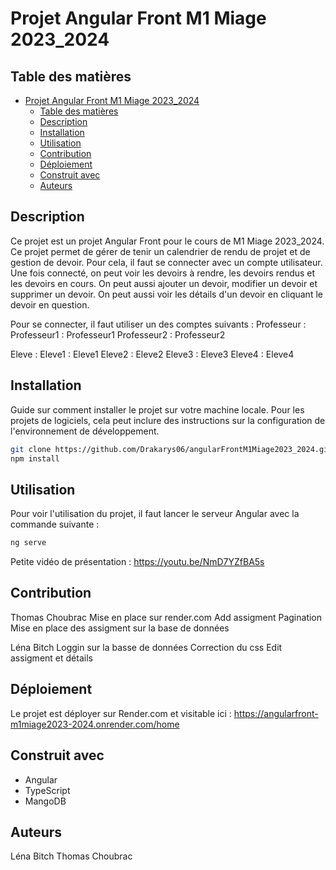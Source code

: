# Projet Angular Front M1 Miage 2023_2024


## Table des matières
- [Projet Angular Front M1 Miage 2023_2024](#projet-angular-front-m1-miage-2023_2024)
  - [Table des matières](#table-des-matières)
  - [Description](#description)
  - [Installation](#installation)
  - [Utilisation](#utilisation)
  - [Contribution](#contribution)
  - [Déploiement](#déploiement)
  - [Construit avec](#construit-avec)
  - [Auteurs](#auteurs)

## Description
Ce projet est un projet Angular Front pour le cours de M1 Miage 2023_2024.
Ce projet permet de gérer de tenir un calendrier de rendu de projet et de gestion de devoir.
Pour cela, il faut se connecter avec un compte utilisateur.
Une fois connecté, on peut voir les devoirs à rendre, les devoirs rendus et les devoirs en cours.
On peut aussi ajouter un devoir, modifier un devoir et supprimer un devoir.
On peut aussi voir les détails d'un devoir en cliquant le devoir en question.

Pour se connecter, il faut utiliser un des comptes suivants :
Professeur :
Professeur1 : Professeur1
Professeur2 : Professeur2

Eleve :
Eleve1 : Eleve1
Eleve2 : Eleve2
Eleve3 : Eleve3
Eleve4 : Eleve4

## Installation
Guide sur comment installer le projet sur votre machine locale. Pour les projets de logiciels, cela peut inclure des instructions sur la configuration de l'environnement de développement.

```bash
git clone https://github.com/Drakarys06/angularFrontM1Miage2023_2024.git
npm install
```

## Utilisation
Pour voir l'utilisation du projet, il faut lancer le serveur Angular avec la commande suivante :

```bash
ng serve
```
Petite vidéo de présentation : https://youtu.be/NmD7YZfBA5s

## Contribution
Thomas Choubrac
Mise en place sur render.com
Add assigment
Pagination
Mise en place des assigment sur la base de données


Léna Bitch
Loggin sur la basse de données
Correction du css
Edit assigment et détails

## Déploiement
Le projet est déployer sur Render.com et visitable ici : https://angularfront-m1miage2023-2024.onrender.com/home

## Construit avec
- Angular
- TypeScript
- MangoDB

## Auteurs
Léna Bitch
Thomas Choubrac

